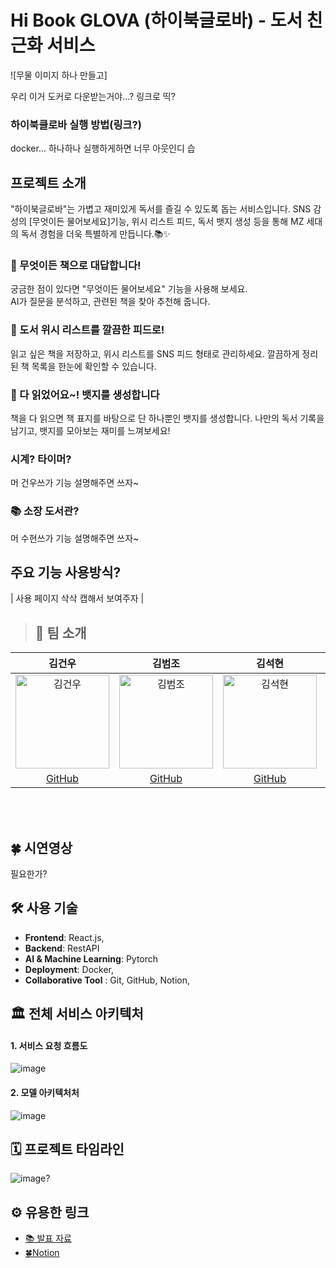 # Hi Book GLOVA (하이북글로바) - 도서 친근화 서비스
![무물 이미지 하나 만들고]

우리 이거 도커로 다운받는거야...? 링크로 띡?
### 하이북클로바 실행 방법(링크?)
docker... 하나하나 실행하게하면 너무 아웃인디 습

## 프로젝트 소개
"하이북글로바"는 가볍고 재미있게 독서를 즐길 수 있도록 돕는 서비스입니다. SNS 감성의 [무엇이든 물어보세요]기능, 위시 리스트 피드, 독서 뱃지 생성 등을 통해 MZ 세대의 독서 경험을 더욱 특별하게 만듭니다.📚✨
  
### 📖 무엇이든 책으로 대답합니다!
궁금한 점이 있다면 "무엇이든 물어보세요" 기능을 사용해 보세요.  
AI가 질문을 분석하고, 관련된 책을 찾아 추천해 줍니다.

### 📌 도서 위시 리스트를 깔끔한 피드로!
읽고 싶은 책을 저장하고, 위시 리스트를 SNS 피드 형태로 관리하세요.
깔끔하게 정리된 책 목록을 한눈에 확인할 수 있습니다.  

### 🏅 다 읽었어요~! 뱃지를 생성합니다
책을 다 읽으면 책 표지를 바탕으로 단 하나뿐인 뱃지를 생성합니다.
나만의 독서 기록을 남기고, 뱃지를 모아보는 재미를 느껴보세요!  

### 시계? 타이머?
머 건우쓰가 기능 설명해주면 쓰자~ 

### 📚 소장 도서관?
머 수현쓰가 기능 설명해주면 쓰자~

## 주요 기능 사용방식?
| 사용 페이지 삭삭 캡해서 보여주자 |

> ## 👥 팀 소개
| 김건우 | 김범조 | 김석현 | 임홍철 | 정수현 | 조소윤 |
|:------:|:------:|:------:|:------:|:------:|:------:|
| <img src="https://avatars.githubusercontent.com/u/74577797?v=4" alt="김건우" width="150"> | <img src="https://avatars.githubusercontent.com/u/61742009?v=4" alt="김범조" width="150"> | <img src="https://avatars.githubusercontent.com/u/80832362?v=4" alt="김석현" width="150"> | <img src="https://avatars.githubusercontent.com/u/49517864?v=4" alt="임홍철" width="150"> | <img src="https://avatars.githubusercontent.com/u/90364745?v=4" alt="정수현" width="150"> | <img src="https://github.com/user-attachments/assets/22baca4a-189a-4bc3-ab1c-8f6256637a16" alt="조소윤" width="150"> |
| [GitHub](https://github.com/KOKOLOCOKES) | [GitHub](https://github.com/8eomio) | [GitHub](https://github.com/kimsuckhyun) | [GitHub](https://github.com/limhongcheol) | [GitHub](https://github.com/suhyun6363) | [GitHub](https://github.com/whthdbs03) | 

<br/>
<br/>

## 🍀 시연영상
필요한가?

## 🛠 사용 기술
- **Frontend**: React.js, 
- **Backend**: RestAPI
- **AI & Machine Learning**: Pytorch
- **Deployment**: Docker,
- **Collaborative Tool** : Git, GitHub, Notion, 


## 🏛️ 전체 서비스 아키텍처
#### 1. 서비스 요청 흐름도
![image]()

#### 2. 모델 아키텍처처
![image]()

## 🗓️ 프로젝트 타임라인
![image]()?

## ⚙️ 유용한 링크
 - [📚 발표 자료](pdf)
 - [🍀Notion](notion)
   
